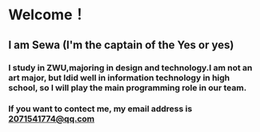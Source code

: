 # Welcome！ 
## I am Sewa (I'm the captain of the Yes or yes)
### I study in ZWU,majoring in design and technology.I am not an art major, but Idid well in information technology in high school, so I will play the main programming role in our team.
### If you want to contect me, my email address is 2071541774@qq.com
